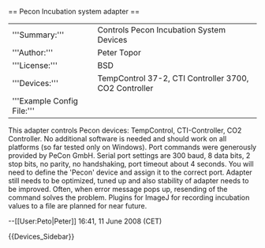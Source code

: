 == Pecon Incubation system adapter ==

<table><tr><td>
'''Summary:'''</td><td>Controls Pecon Incubation System Devices</td></tr>
<tr><td>'''Author:'''</td><td>Peter Topor</td></tr>
<tr><td>'''License:'''</td><td>BSD</td></tr> 
<tr><td>'''Devices:'''</td><td>TempControl 37-2, CTI Controller 3700, CO2 Controller</td></tr>
<tr><td>'''Example Config File:'''</td><td></td></tr>
</table>

This adapter controls Pecon devices: TempControl, CTI-Controller, CO2 Controller. No additional software is needed and should work on all platforms (so far tested only on Windows). Port commands were generously provided by PeCon GmbH.
Serial port settings are 300 baud, 8 data bits, 2 stop bits, no parity, no handshaking, port timeout about 4 seconds. You will need to define the 'Pecon' device and assign it to the correct port. 
Adapter still needs to be optimized, tuned up and also stability of adapter needs to be improved. Often, when error message pops up, resending of the command solves the problem.
Plugins for ImageJ for recording incubation values to a file are planned for near future.

--[[User:Peto|Peter]] 16:41, 11 June 2008 (CET)


{{Devices_Sidebar}}
